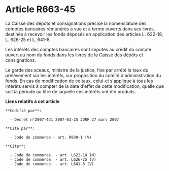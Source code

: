# Article R663-45

La Caisse des dépôts et consignations précise la nomenclature des comptes bancaires rémunérés à vue et à terme ouverts dans
ses livres, destinés à recevoir les fonds déposés en application des articles L. 622-18, L. 626-25 et L. 641-8.

Les intérêts des comptes bancaires sont imputés au crédit du compte ouvert au nom du fonds dans les livres de la Caisse des
dépôts et consignations.

Le garde des sceaux, ministre de la justice, fixe par arrêté le taux du prélèvement sur les intérêts, sur proposition du
comité d'administration du fonds. En cas de modification de ce taux, celui-ci s'applique à tous les intérêts servis à compter
de la date d'effet de cette modification, quelle que soit la période au titre de laquelle ces intérêts ont été produits.

**Liens relatifs à cet article**

	**Codifié par**:

	  - Décret n°2007-431 2007-03-25 JORF 27 mars 2007

	**Cité par**:

	  - Code de commerce - art. R930-1 (V)

	**Cite**:

	  - Code de commerce. - art. L622-18 (M)
	  - Code de commerce. - art. L626-25 (V)
	  - Code de commerce. - art. L641-8 (V)
